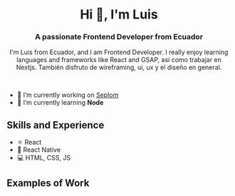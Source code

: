 <h1 align="center">Hi 👋, I'm Luis</h1>
<h3 style={{background: 'red'} align="center">A passionate Frontend Developer from Ecuador</h3>
<p align="center">I'm Luis from Ecuador, and I am Frontend Developer. I really enjoy learning languages and frameworks like React and GSAP, así como trabajar en Nextjs. También disfruto de wireframing, ui, ux y el diseño en general.</p>

<br/>

- 🔭 I’m currently working on [Seplom](https://github.com/cutioluis/Seplom)
- 🌱 I’m currently learning **Node**

## Skills and Experience
* ⚛ React
* 📱 React Native
* 💻 HTML, CSS, JS

## Examples of Work
